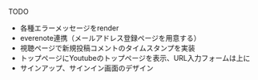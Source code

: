 TODO
- 各種エラーメッセージをrender
- everenote連携（メールアドレス登録ページを用意する）
- 視聴ページで新規投稿コメントのタイムスタンプを実装
- トップページにYoutubeのトップページを表示、URL入力フォームは上に
- サインアップ、サインイン画面のデザイン

